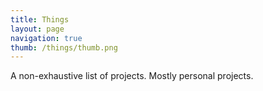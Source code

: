 ```yaml
---
title: Things
layout: page
navigation: true
thumb: /things/thumb.png
---
```


A non-exhaustive list of projects. Mostly personal projects.
